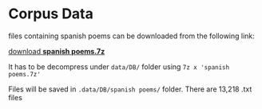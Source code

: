 # Corpus Data
files containing spanish poems can be downloaded from the following link:

[download **spanish poems.7z**](https://drive.google.com/file/d/1Afyj02ww7iHMhsy_iEXJDETvia89rLoR/view?usp=sharing)

It has to be decompress under `data/DB/` folder using
`7z x 'spanish poems.7z'`

Files will be saved in `.data/DB/spanish poems/` folder.
There are 13,218 .txt files

